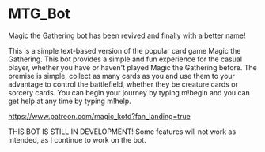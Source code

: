 # MTG_Bot

Magic the Gathering bot has been revived and finally with a better name!

This is a simple text-based version of the popular card game Magic the Gathering. This bot provides a simple and fun experience for the casual player, whether you have or haven't played Magic the Gathering before. The premise is simple, collect as many cards as you and use them to your advantage to control the battlefield, whether they be creature cards or sorcery cards. You can begin your journey by typing m!begin and you can get help at any time by typing m!help.

https://www.patreon.com/magic_kotd?fan_landing=true

THIS BOT IS STILL IN DEVELOPMENT! Some features will not work as intended, as I continue to work on the bot.
